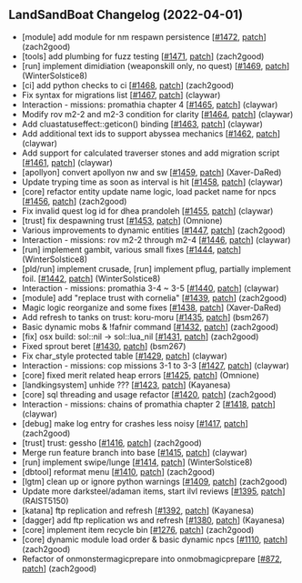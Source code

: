 ## LandSandBoat Changelog (2022-04-01)
- [module] add module for nm respawn persistence [[#1472](https://github.com/LandSandBoat/server/pull/1472), [patch](https://github.com/LandSandBoat/server/pull/1472.patch)] (zach2good)
- [tools] add plumbing for fuzz testing [[#1471](https://github.com/LandSandBoat/server/pull/1471), [patch](https://github.com/LandSandBoat/server/pull/1471.patch)] (zach2good)
- [run] implement dimidiation (weaponskill only, no quest) [[#1469](https://github.com/LandSandBoat/server/pull/1469), [patch](https://github.com/LandSandBoat/server/pull/1469.patch)] (WinterSolstice8)
- [ci] add python checks to ci [[#1468](https://github.com/LandSandBoat/server/pull/1468), [patch](https://github.com/LandSandBoat/server/pull/1468.patch)] (zach2good)
- Fix syntax for migrations list [[#1467](https://github.com/LandSandBoat/server/pull/1467), [patch](https://github.com/LandSandBoat/server/pull/1467.patch)] (claywar)
- Interaction - missions: promathia chapter 4 [[#1465](https://github.com/LandSandBoat/server/pull/1465), [patch](https://github.com/LandSandBoat/server/pull/1465.patch)] (claywar)
- Modify rov m2-2 and m2-3 condition for clarity [[#1464](https://github.com/LandSandBoat/server/pull/1464), [patch](https://github.com/LandSandBoat/server/pull/1464.patch)] (claywar)
- Add cluastatuseffect::geticon() binding [[#1463](https://github.com/LandSandBoat/server/pull/1463), [patch](https://github.com/LandSandBoat/server/pull/1463.patch)] (claywar)
- Add additional text ids to support abyssea mechanics [[#1462](https://github.com/LandSandBoat/server/pull/1462), [patch](https://github.com/LandSandBoat/server/pull/1462.patch)] (claywar)
- Add support for calculated traverser stones and add migration script [[#1461](https://github.com/LandSandBoat/server/pull/1461), [patch](https://github.com/LandSandBoat/server/pull/1461.patch)] (claywar)
- [apollyon] convert apollyon nw and sw [[#1459](https://github.com/LandSandBoat/server/pull/1459), [patch](https://github.com/LandSandBoat/server/pull/1459.patch)] (Xaver-DaRed)
- Update tryping time as soon as interval is hit [[#1458](https://github.com/LandSandBoat/server/pull/1458), [patch](https://github.com/LandSandBoat/server/pull/1458.patch)] (claywar)
- [core] refactor entity update name logic, load packet name for npcs [[#1456](https://github.com/LandSandBoat/server/pull/1456), [patch](https://github.com/LandSandBoat/server/pull/1456.patch)] (zach2good)
- Fix invalid quest log id for dhea prandoleh [[#1455](https://github.com/LandSandBoat/server/pull/1455), [patch](https://github.com/LandSandBoat/server/pull/1455.patch)] (claywar)
- [trust] fix despawning trust [[#1453](https://github.com/LandSandBoat/server/pull/1453), [patch](https://github.com/LandSandBoat/server/pull/1453.patch)] (Omnione)
- Various improvements to dynamic entities [[#1447](https://github.com/LandSandBoat/server/pull/1447), [patch](https://github.com/LandSandBoat/server/pull/1447.patch)] (zach2good)
- Interaction - missions: rov m2-2 through m2-4 [[#1446](https://github.com/LandSandBoat/server/pull/1446), [patch](https://github.com/LandSandBoat/server/pull/1446.patch)] (claywar)
- [run] implement gambit, various small fixes [[#1444](https://github.com/LandSandBoat/server/pull/1444), [patch](https://github.com/LandSandBoat/server/pull/1444.patch)] (WinterSolstice8)
- [pld/run] implement crusade, [run] implement pflug, partially implement foil. [[#1442](https://github.com/LandSandBoat/server/pull/1442), [patch](https://github.com/LandSandBoat/server/pull/1442.patch)] (WinterSolstice8)
- Interaction - missions: promathia 3-4 ~ 3-5 [[#1440](https://github.com/LandSandBoat/server/pull/1440), [patch](https://github.com/LandSandBoat/server/pull/1440.patch)] (claywar)
- [module] add "replace trust with cornelia" [[#1439](https://github.com/LandSandBoat/server/pull/1439), [patch](https://github.com/LandSandBoat/server/pull/1439.patch)] (zach2good)
- Magic logic reorganize and some fixes [[#1438](https://github.com/LandSandBoat/server/pull/1438), [patch](https://github.com/LandSandBoat/server/pull/1438.patch)] (Xaver-DaRed)
- Add refresh to tanks on trust: koru-moru [[#1435](https://github.com/LandSandBoat/server/pull/1435), [patch](https://github.com/LandSandBoat/server/pull/1435.patch)] (bsm267)
- Basic dynamic mobs & !fafnir command [[#1432](https://github.com/LandSandBoat/server/pull/1432), [patch](https://github.com/LandSandBoat/server/pull/1432.patch)] (zach2good)
- [fix] osx build: sol::nil -> sol::lua_nil [[#1431](https://github.com/LandSandBoat/server/pull/1431), [patch](https://github.com/LandSandBoat/server/pull/1431.patch)] (zach2good)
- Fixed sprout beret [[#1430](https://github.com/LandSandBoat/server/pull/1430), [patch](https://github.com/LandSandBoat/server/pull/1430.patch)] (bsm267)
- Fix char_style protected table [[#1429](https://github.com/LandSandBoat/server/pull/1429), [patch](https://github.com/LandSandBoat/server/pull/1429.patch)] (claywar)
- Interaction - missions: cop missions 3-1 to 3-3 [[#1427](https://github.com/LandSandBoat/server/pull/1427), [patch](https://github.com/LandSandBoat/server/pull/1427.patch)] (claywar)
- [core] fixed merit related heap errors [[#1425](https://github.com/LandSandBoat/server/pull/1425), [patch](https://github.com/LandSandBoat/server/pull/1425.patch)] (Omnione)
- [landkingsystem] unhide ??? [[#1423](https://github.com/LandSandBoat/server/pull/1423), [patch](https://github.com/LandSandBoat/server/pull/1423.patch)] (Kayanesa)
- [core] sql threading and usage refactor [[#1420](https://github.com/LandSandBoat/server/pull/1420), [patch](https://github.com/LandSandBoat/server/pull/1420.patch)] (zach2good)
- Interaction - missions: chains of promathia chapter 2 [[#1418](https://github.com/LandSandBoat/server/pull/1418), [patch](https://github.com/LandSandBoat/server/pull/1418.patch)] (claywar)
- [debug] make log entry for crashes less noisy [[#1417](https://github.com/LandSandBoat/server/pull/1417), [patch](https://github.com/LandSandBoat/server/pull/1417.patch)] (zach2good)
- [trust] trust: gessho [[#1416](https://github.com/LandSandBoat/server/pull/1416), [patch](https://github.com/LandSandBoat/server/pull/1416.patch)] (zach2good)
- Merge run feature branch into base [[#1415](https://github.com/LandSandBoat/server/pull/1415), [patch](https://github.com/LandSandBoat/server/pull/1415.patch)] (claywar)
- [run] implement swipe/lunge [[#1414](https://github.com/LandSandBoat/server/pull/1414), [patch](https://github.com/LandSandBoat/server/pull/1414.patch)] (WinterSolstice8)
- [dbtool] reformat menu [[#1410](https://github.com/LandSandBoat/server/pull/1410), [patch](https://github.com/LandSandBoat/server/pull/1410.patch)] (zach2good)
- [lgtm] clean up or ignore python warnings [[#1409](https://github.com/LandSandBoat/server/pull/1409), [patch](https://github.com/LandSandBoat/server/pull/1409.patch)] (zach2good)
- Update more darksteel/adaman items, start ilvl reviews [[#1395](https://github.com/LandSandBoat/server/pull/1395), [patch](https://github.com/LandSandBoat/server/pull/1395.patch)] (RAIST5150)
- [katana] ftp replication and refresh [[#1392](https://github.com/LandSandBoat/server/pull/1392), [patch](https://github.com/LandSandBoat/server/pull/1392.patch)] (Kayanesa)
- [dagger] add ftp replication ws and refresh [[#1380](https://github.com/LandSandBoat/server/pull/1380), [patch](https://github.com/LandSandBoat/server/pull/1380.patch)] (Kayanesa)
- [core] implement item recycle bin [[#1276](https://github.com/LandSandBoat/server/pull/1276), [patch](https://github.com/LandSandBoat/server/pull/1276.patch)] (zach2good)
- [core] dynamic module load order & basic dynamic npcs [[#1110](https://github.com/LandSandBoat/server/pull/1110), [patch](https://github.com/LandSandBoat/server/pull/1110.patch)] (zach2good)
- Refactor of onmonstermagicprepare into onmobmagicprepare [[#872](https://github.com/LandSandBoat/server/pull/872), [patch](https://github.com/LandSandBoat/server/pull/872.patch)] (zach2good)
